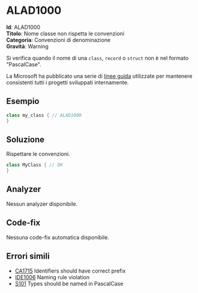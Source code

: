 <!--
SPDX-FileCopyrightText: 2022 ALAD SRL <info@alad.cloud>

SPDX-License-Identifier: MIT
-->

# ALAD1000

**Id**: ALAD1000\
**Titolo**: Nome classe non rispetta le convenzioni\
**Categoria**: Convenzioni di denominazione\
**Gravità**: Warning

Si verifica quando il nome di una `class`, `record` o `struct` non è nel formato
"PascalCase".

La Microsoft ha pubblicato una serie di
[linee guida](https://learn.microsoft.com/dotnet/csharp/fundamentals/coding-style/coding-conventions)
utilizzate per mantenere consistenti tutti i progetti sviluppati internamente.


## Esempio

```csharp
class my_class { // ALAD1000
}
```


## Soluzione

Rispettare le convenzioni.

```csharp
class MyClass { // OK
}
```


## Analyzer

Nessun analyzer disponibile.


## Code-fix

Nessuna code-fix automatica disponibile.


## Errori simili

* [CA1715](https://learn.microsoft.com/dotnet/fundamentals/code-analysis/quality-rules/ca1715) Identifiers should have correct prefix
* [IDE1006](https://learn.microsoft.com/dotnet/fundamentals/code-analysis/style-rules/ide1006) Naming rule violation
* [S101](https://rules.sonarsource.com/csharp/RSPEC-101) Types should be named in PascalCase
